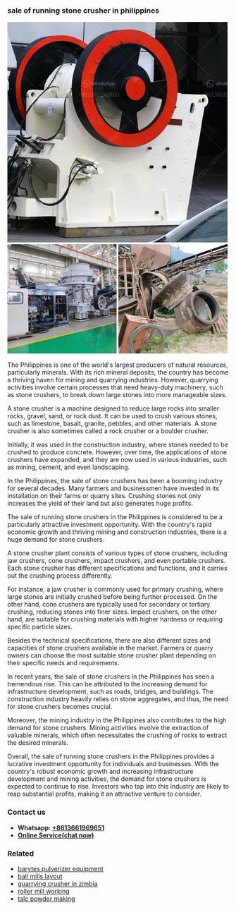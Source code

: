 <h3>sale of running stone crusher in philippines</h3><img src='1702950414.jpg' alt=''><p>The Philippines is one of the world's largest producers of natural resources, particularly minerals. With its rich mineral deposits, the country has become a thriving haven for mining and quarrying industries. However, quarrying activities involve certain processes that need heavy-duty machinery, such as stone crushers, to break down large stones into more manageable sizes.</p><p>A stone crusher is a machine designed to reduce large rocks into smaller rocks, gravel, sand, or rock dust. It can be used to crush various stones, such as limestone, basalt, granite, pebbles, and other materials. A stone crusher is also sometimes called a rock crusher or a boulder crusher.</p><p>Initially, it was used in the construction industry, where stones needed to be crushed to produce concrete. However, over time, the applications of stone crushers have expanded, and they are now used in various industries, such as mining, cement, and even landscaping.</p><p>In the Philippines, the sale of stone crushers has been a booming industry for several decades. Many farmers and businessmen have invested in its installation on their farms or quarry sites. Crushing stones not only increases the yield of their land but also generates huge profits.</p><p>The sale of running stone crushers in the Philippines is considered to be a particularly attractive investment opportunity. With the country's rapid economic growth and thriving mining and construction industries, there is a huge demand for stone crushers.</p><p>A stone crusher plant consists of various types of stone crushers, including jaw crushers, cone crushers, impact crushers, and even portable crushers. Each stone crusher has different specifications and functions, and it carries out the crushing process differently.</p><p>For instance, a jaw crusher is commonly used for primary crushing, where large stones are initially crushed before being further processed. On the other hand, cone crushers are typically used for secondary or tertiary crushing, reducing stones into finer sizes. Impact crushers, on the other hand, are suitable for crushing materials with higher hardness or requiring specific particle sizes.</p><p>Besides the technical specifications, there are also different sizes and capacities of stone crushers available in the market. Farmers or quarry owners can choose the most suitable stone crusher plant depending on their specific needs and requirements.</p><p>In recent years, the sale of stone crushers in the Philippines has seen a tremendous rise. This can be attributed to the increasing demand for infrastructure development, such as roads, bridges, and buildings. The construction industry heavily relies on stone aggregates, and thus, the need for stone crushers becomes crucial.</p><p>Moreover, the mining industry in the Philippines also contributes to the high demand for stone crushers. Mining activities involve the extraction of valuable minerals, which often necessitates the crushing of rocks to extract the desired minerals.</p><p>Overall, the sale of running stone crushers in the Philippines provides a lucrative investment opportunity for individuals and businesses. With the country's robust economic growth and increasing infrastructure development and mining activities, the demand for stone crushers is expected to continue to rise. Investors who tap into this industry are likely to reap substantial profits, making it an attractive venture to consider.</p><h3>Contact us</h3><ul><li><strong>Whatsapp:&nbsp;<a href="https://wa.me/8613661969651">+8613661969651</a></strong></li><li><a href="https://swt.shibang-china.com/?git&amp;zhl&amp;sale of running stone crusher in philippines"><strong>Online Service(chat now)</strong></a></li></ul><h3>Related</h3><ul><li><a href='barytes pulverizer equipment.md'>barytes pulverizer equipment</a></li><li><a href='ball mills layout.md'>ball mills layout</a></li><li><a href='quarrying crusher in zimbia.md'>quarrying crusher in zimbia</a></li><li><a href='roller mill working.md'>roller mill working</a></li><li><a href='talc powder making.md'>talc powder making</a></li></ul>